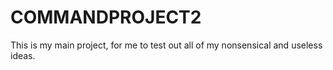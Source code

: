 # COMMANDPROJECT2

This is my main project, for me to test out all of my nonsensical and useless ideas.